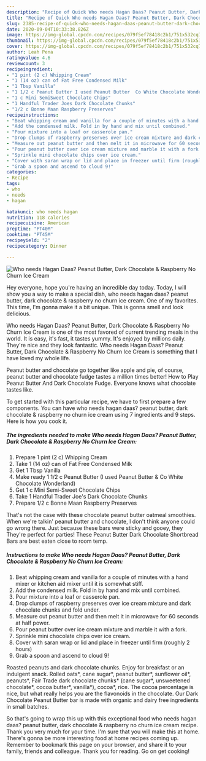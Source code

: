 ```yaml
---
description: "Recipe of Quick Who needs Hagan Daas? Peanut Butter, Dark Chocolate &amp;amp; Raspberry No Churn Ice Cream"
title: "Recipe of Quick Who needs Hagan Daas? Peanut Butter, Dark Chocolate &amp;amp; Raspberry No Churn Ice Cream"
slug: 2385-recipe-of-quick-who-needs-hagan-daas-peanut-butter-dark-chocolate-and-amp-raspberry-no-churn-ice-cream
date: 2020-09-04T10:33:38.826Z
image: https://img-global.cpcdn.com/recipes/079f5ef78418c2b1/751x532cq70/who-needs-hagan-daas-peanut-butter-dark-chocolate-raspberry-no-churn-ice-cream-recipe-main-photo.jpg
thumbnail: https://img-global.cpcdn.com/recipes/079f5ef78418c2b1/751x532cq70/who-needs-hagan-daas-peanut-butter-dark-chocolate-raspberry-no-churn-ice-cream-recipe-main-photo.jpg
cover: https://img-global.cpcdn.com/recipes/079f5ef78418c2b1/751x532cq70/who-needs-hagan-daas-peanut-butter-dark-chocolate-raspberry-no-churn-ice-cream-recipe-main-photo.jpg
author: Leah Pena
ratingvalue: 4.6
reviewcount: 3
recipeingredient:
- "1 pint (2 c) Whipping Cream"
- "1 (14 oz) can of Fat Free Condensed Milk"
- "1 Tbsp Vanilla"
- "1 1/2 c Peanut Butter I used Peanut Butter  Co White Chocolate Wonderland"
- "1 c Mini SemiSweet Chocolate Chips"
- "1 Handful Trader Joes Dark Chocolate Chunks"
- "1/2 c Bonne Maan Raspberry Preserves"
recipeinstructions:
- "Beat whipping cream and vanilla for a couple of minutes with a hand mixer or kitchen aid mixer until it is somewhat stiff."
- "Add the condensed milk. Fold in by hand and mix until combined."
- "Pour mixture into a loaf or casserole pan."
- "Drop clumps of raspberry preserves over ice cream mixture and dark chocolate chunks and fold under."
- "Measure out peanut butter and then melt it in microwave for 60 seconds at half power."
- "Pour peanut butter over ice cream mixture and marble it with a fork."
- "Sprinkle mini chocolate chips over ice cream."
- "Cover with saran wrap or lid and place in freezer until firm (roughly 2 hours)"
- "Grab a spoon and ascend to cloud 9!"
categories:
- Recipe
tags:
- who
- needs
- hagan

katakunci: who needs hagan 
nutrition: 118 calories
recipecuisine: American
preptime: "PT40M"
cooktime: "PT45M"
recipeyield: "2"
recipecategory: Dinner

---
```



![Who needs Hagan Daas? Peanut Butter, Dark Chocolate &amp; Raspberry No Churn Ice Cream](https://img-global.cpcdn.com/recipes/079f5ef78418c2b1/751x532cq70/who-needs-hagan-daas-peanut-butter-dark-chocolate-raspberry-no-churn-ice-cream-recipe-main-photo.jpg)

Hey everyone, hope you're having an incredible day today. Today, I will show you a way to make a special dish, who needs hagan daas? peanut butter, dark chocolate &amp; raspberry no churn ice cream. One of my favorites. This time, I'm gonna make it a bit unique. This is gonna smell and look delicious.

Who needs Hagan Daas? Peanut Butter, Dark Chocolate &amp; Raspberry No Churn Ice Cream is one of the most favored of current trending meals in the world. It is easy, it's fast, it tastes yummy. It's enjoyed by millions daily. They're nice and they look fantastic. Who needs Hagan Daas? Peanut Butter, Dark Chocolate &amp; Raspberry No Churn Ice Cream is something that I have loved my whole life.

Peanut butter and chocolate go together like apple and pie, of course, peanut butter and chocolate fudge tastes a million times better! How to Play Peanut Butter And Dark Chocolate Fudge. Everyone knows what chocolate tastes like.


To get started with this particular recipe, we have to first prepare a few components. You can have who needs hagan daas? peanut butter, dark chocolate &amp; raspberry no churn ice cream using 7 ingredients and 9 steps. Here is how you cook it.

<!--inarticleads1-->

##### The ingredients needed to make Who needs Hagan Daas? Peanut Butter, Dark Chocolate &amp; Raspberry No Churn Ice Cream:

1. Prepare 1 pint (2 c) Whipping Cream
1. Take 1 (14 oz) can of Fat Free Condensed Milk
1. Get 1 Tbsp Vanilla
1. Make ready 1 1/2 c Peanut Butter (I used Peanut Butter &amp; Co White Chocolate Wonderland)
1. Get 1 c Mini Semi-Sweet Chocolate Chips
1. Take 1 Handful Trader Joe&#39;s Dark Chocolate Chunks
1. Prepare 1/2 c Bonne Maan Raspberry Preserves


That&#39;s not the case with these chocolate peanut butter oatmeal smoothies. When we&#39;re talkin&#39; peanut butter and chocolate, I don&#39;t think anyone could go wrong there. Just because these bars were sticky and gooey, they They&#39;re perfect for parties! These Peanut Butter Dark Chocolate Shortbread Bars are best eaten close to room temp. 

<!--inarticleads2-->

##### Instructions to make Who needs Hagan Daas? Peanut Butter, Dark Chocolate &amp; Raspberry No Churn Ice Cream:

1. Beat whipping cream and vanilla for a couple of minutes with a hand mixer or kitchen aid mixer until it is somewhat stiff.
1. Add the condensed milk. Fold in by hand and mix until combined.
1. Pour mixture into a loaf or casserole pan.
1. Drop clumps of raspberry preserves over ice cream mixture and dark chocolate chunks and fold under.
1. Measure out peanut butter and then melt it in microwave for 60 seconds at half power.
1. Pour peanut butter over ice cream mixture and marble it with a fork.
1. Sprinkle mini chocolate chips over ice cream.
1. Cover with saran wrap or lid and place in freezer until firm (roughly 2 hours)
1. Grab a spoon and ascend to cloud 9!


Roasted peanuts and dark chocolate chunks. Enjoy for breakfast or an indulgent snack. Rolled oats*, cane sugar*, peanut butter*, sunflower oil*, peanuts*, Fair Trade dark chocolate chunks* (cane sugar*, unsweetened chocolate*, cocoa butter*, vanilla*), cocoa*, rice. The cocoa percentage is nice, but what really helps you are the flavonoids in the chocolate. Our Dark Chocolate Peanut Butter bar is made with organic and dairy free ingredients in small batches. 

So that's going to wrap this up with this exceptional food who needs hagan daas? peanut butter, dark chocolate &amp; raspberry no churn ice cream recipe. Thank you very much for your time. I'm sure that you will make this at home. There's gonna be more interesting food at home recipes coming up. Remember to bookmark this page on your browser, and share it to your family, friends and colleague. Thank you for reading. Go on get cooking!
